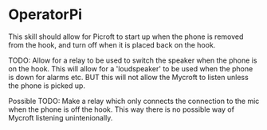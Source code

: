 # OperatorPi
This skill should allow for Picroft to start up when the phone is removed from the hook, and turn off when it is placed back on the hook. 

TODO: Allow for a relay to be used to switch the speaker when the phone is on the hook. This will allow for a 'loudspeaker' to be used when the phone is down for alarms etc. BUT this will not allow the Mycroft to listen unless the phone is picked up.

Possible TODO: Make a relay which only connects the connection to the mic when the phone is off the hook. This way there is no possible way of Mycroft listening unintenionally. 
